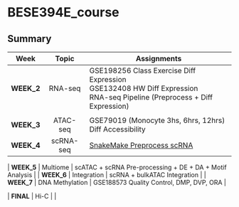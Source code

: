 # BESE394E_course


## Summary 
|  Week  |    **Topic**    | **Assignments**                                                                                                              |
|:------:|:---------------:|------------------------------------------------------------------------------------------------------------------------------|
| **WEEK_2** |     RNA-seq     | GSE198256 Class Exercise Diff Expression<br>GSE132408 HW Diff Expression <br>RNA-seq Pipeline (Preprocess + Diff Expression) |
                                                                              |
| **WEEK_3** |     ATAC-seq    | GSE79019 (Monocyte 3hs, 6hrs, 12hrs) Diff Accessibility                                                                      |
| **WEEK_4** |    scRNA-seq    | [SnakeMake Preprocess scRNA](https://github.com/alkurowska/dea_seurat_Group3) |

| **WEEK_5** |     Multiome    | scATAC + scRNA Pre-processing + DE + DA + Motif Analysis                                                                             |
| **WEEK_6** |   Integration   | scRNA + bulkATAC Integration                                                                                                 |
| **WEEK_7** | DNA Methylation | GSE188573 Quality Control, DMP, DVP, ORA |

| **FINAL**  |     Hi-C     |                                               |
